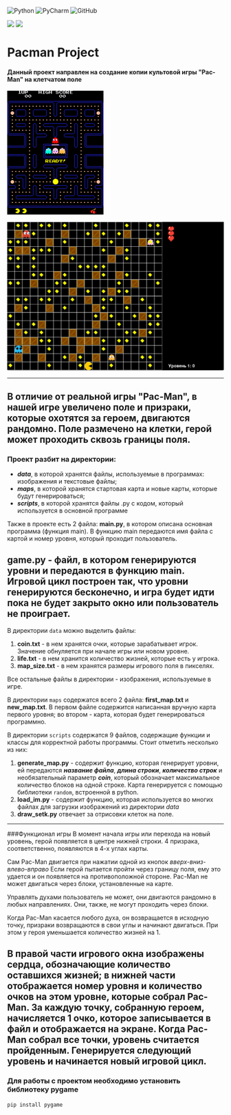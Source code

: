 ![Python](https://img.shields.io/badge/python-3670A0?style=for-the-badge&logo=python&logoColor=ffdd54)
![PyCharm](https://img.shields.io/badge/pycharm-143?style=for-the-badge&logo=pycharm&logoColor=black&color=black&labelColor=green)
![GitHub](https://img.shields.io/badge/github-%23121011.svg?style=for-the-badge&logo=github&logoColor=white)

<img src="https://img.shields.io/tokei/lines/github/razgonyaevm/pacman_project">
<img src="https://img.shields.io/github/languages/top/razgonyaevm/pacman_project">

Pacman Project
==============
#### Данный проект направлен на создание копии культовой игры "Pac-Man" на клетчатом поле ####
![pacman-real](data/pacman_screen_real.png)

![our-pacman](data/our_pacman.png)

---
В отличие от реальной игры "Pac-Man", в нашей игре увеличено поле и призраки, которые охотятся за героем, 
двигаются рандомно.
Поле размечено на клетки, герой может проходить сквозь границы поля.
---
### Проект разбит на директории:
* ***data***, в которой хранятся файлы, используемые в программах: изображения и текстовые файлы;
* ***maps***, в которой хранятся стартовая карта и новые карты, которые будут генерироваться;
* ***scripts***, в которой хранятся файлы .py с кодом, который используется в основной программе

Также в проекте есть 2 файла: **main.py**, в котором описана основная программа (функция main).
В функцию main передаются имя файла с картой и номер уровня, который проходит пользователь.

**game.py** - файл, в котором генерируются уровни и передаются в функцию main.
Игровой цикл построен так, что уровни генерируются бесконечно, и игра будет идти пока не будет закрыто окно 
или пользователь не проиграет.
---
В директории `data` можно выделить файлы:
1. **coin.txt** - в нем хранятся очки, которые зарабатывает игрок. Значение обнуляется при начале игры или новом уровне.
2. **life.txt** - в нем хранится количество жизней, которые есть у игрока.
3. **map_size.txt** - в нем хранятся размеры игрового поля в пикселях.

Все остальные файлы в директории - изображения, используемые в игре.

В директории `maps` содержатся всего 2 файла: **first_map.txt** и **new_map.txt**.
В первом файле содержится написанная вручную карта первого уровня; во втором - карта, которая будет генерироваться программно.

В директории `scripts` содержатся 9 файлов, содержащие функции и классы для корректной работы программы. Стоит отметить несколько из них:
1. **generate_map.py** - содержит функцию, которая генерирует уровни, ей передаются ***название файла***,
***длина строки***, ***количество строк*** и необязательный параметр ***coin***, который обозначает 
максимальное количество блоков на одной строке. Карта генерируется с помощью библиотеки `random`, встроенной в python.
2. **load_im.py** - содержит функцию, которая используется во многих файлах для загрузки изображений из директории _data_
3. **draw_setk.py** отвечает за отрисовки клеток на поле.
---
###Функционал игры
В момент начала игры или перехода на новый уровень, герой появляется в центре нижней строки.
4 призрака, соответственно, появляются в 4-х углах карты.

Сам Pac-Man двигается при нажатии одной из кнопок _вверх-вниз-влево-вправо_
Если герой пытается пройти через границу поля, ему это удается и он появляется на противоположной стороне.
Pac-Man не может двигаться через блоки, установленные на карте.

Управлять духами пользователь не может, они двигаются рандомно в любых направлениях.
Они, также, не могут проходить через блоки.

Когда Pac-Man касается любого духа, он возвращается в исходную точку, призраки возвращаются в свои углы и начинают двигаться.
При этом у героя уменьшается количество жизней на 1.

В правой части игрового окна изображены сердца, обозначающие количество оставшихся жизней;
в нижней части отображается номер уровня и количество очков на этом уровне, которые собрал Pac-Man.
За каждую точку, собранную героем, начисляется 1 очко, которое записывается в файл и отображается на экране.
Когда Pac-Man собрал все точки, уровень считается пройденным. Генерируется следующий уровень и начинается новый игровой цикл.
---
### Для работы с проектом необходимо установить библиотеку pygame
```
pip install pygame
```

